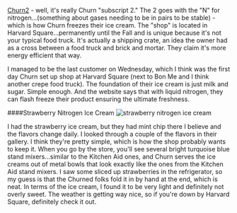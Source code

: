 [Churn2](http://churn2.com/) - well, it's really Churn "subscript 2."  The 2 goes with the "N" for nitrogen...(something about gases needing to be in pairs to be stable) - which is how Churn freezes their ice cream.  The "shop" is located in Harvard Square...permanently until the Fall and is unique because it's not your typical food truck.  It's actually a shipping crate, an idea the owner had as a cross between a food truck and brick and mortar.  They claim it's more energy efficient that way.

I managed to be the last customer on Wednesday, which I think was the first day Churn set up shop at Harvard Square (next to Bon Me and I think another crepe food truck).  The foundation of their ice cream is just milk and sugar.  Simple enough.  And the website says that with liquid nitrogen, they can flash freeze their product ensuring the ultimate freshness.

####Strawberry Nitrogen Ice Cream
![strawberry nitrogen ice cream](../img/74-2.jpg "")

I had the strawberry ice cream, but they had mint chip there I believe and the flavors change daily.  I looked through a couple of the flavors in their gallery.  I think they're pretty simple, which is how the shop probably wants to keep it.  When you go by the store, you'll see several bright turquoise blue stand mixers...similar to the Kitchen Aid ones, and Churn serves the ice creams out of metal bowls that look exactly like the ones from the Kitchen Aid stand mixers.  I saw some sliced up strawberries in the refrigerator, so my guess is that the Churned folks fold it in by hand at the end, which is neat.  In terms of the ice cream, I found it to be very light and definitely not overly sweet.  The weather is getting way nice, so if you're down by Harvard Square, definitely check it out.
